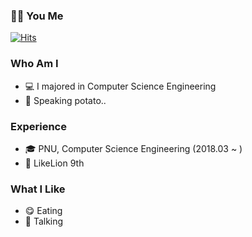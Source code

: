 ### 👩‍💻 You Me 

[![Hits](https://hits.seeyoufarm.com/api/count/incr/badge.svg?url=https%3A%2F%2Fgithub.com%2Fgimume&count_bg=%23FFE1ED&title_bg=%23CFE2FF&icon=&icon_color=%23E7E7E7&title=today&edge_flat=false)](https://hits.seeyoufarm.com)

### Who Am I
- 💻 I majored in Computer Science Engineering
- 🥔 Speaking potato..

### Experience
- 🎓 PNU, Computer Science Engineering (2018.03 ~ )
- 🦁 LikeLion 9th
### What I Like
- 😋 Eating
- 🙋‍ Talking 
